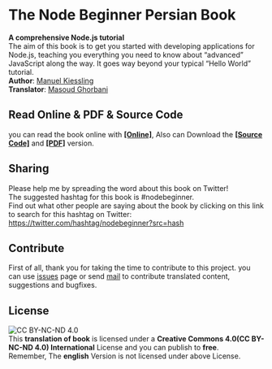 # The Node Beginner Persian Book
**A comprehensive Node.js tutorial**    
The aim of this book is to get you started with developing applications for Node.js, teaching you everything you need to know about “advanced” JavaScript along the way. It goes way beyond your typical “Hello World” tutorial.	
**Author**: [Manuel Kiessling](https://twitter.com/_imasoud)    
**Translator**: [Masoud Ghorbani](http://twitter.com/manuelkiessling)

## Read Online & PDF & Source Code
you can read the book online with **[[Online]](http://msud.ir/nbpersian)**, Also can Download the **[[Source Code]](http://msud.ir/nbpersian/code)** and **[[PDF]](http://msud.ir/nbpersian/pdf)** version.




## Sharing
Please help me by spreading the word about this book on Twitter!    
The suggested hashtag for this book is #nodebeginner.   
Find out what other people are saying about the book by clicking on this link to search for this hashtag on Twitter: https://twitter.com/hashtag/nodebeginner?src=hash

## Contribute
First of all, thank you for taking the time to contribute to this project. you can use [issues](https://github.com/imasood/nbpersian/issues) page or send [mail](mailto:uid.mgh@gmail.com?Subject=Contribute%20The%20Node%20Beginner%20Book) to contribute translated content, suggestions and bugfixes.

## License
![CC BY-NC-ND 4.0](https://licensebuttons.net/l/by-nc-nd/4.0/88x31.png "CC BY-NC-ND 4.0")   
This **translation of book** is licensed under a **Creative Commons 4.0(CC BY-NC-ND 4.0) International** License and you can publish to **free**.   
Remember, The **english** Version is not licensed under above License.
